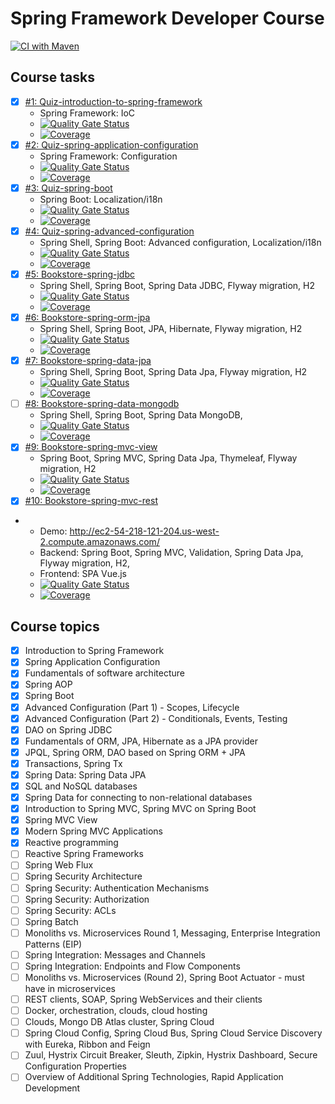 # Spring Framework Developer Course

[![CI with Maven](https://github.com/ducknowledges/2022-11-otus-spring-kononov/actions/workflows/build.yml/badge.svg)](https://github.com/ducknowledges/2022-11-otus-spring-kononov/actions/workflows/build.yml)

## Course tasks
- [X] [#1: Quiz-introduction-to-spring-framework][task-1]
  - Spring Framework: IoC
  - [![Quality Gate Status](https://sonarcloud.io/api/project_badges/measure?project=quiz-introduction-to-spring-framework&metric=alert_status)](https://sonarcloud.io/summary/new_code?id=quiz-introduction-to-spring-framework)
  - [![Coverage](https://sonarcloud.io/api/project_badges/measure?project=quiz-introduction-to-spring-framework&metric=coverage)](https://sonarcloud.io/summary/new_code?id=quiz-introduction-to-spring-framework)
- [X] [#2: Quiz-spring-application-configuration][task-2]
  - Spring Framework: Configuration
  - [![Quality Gate Status](https://sonarcloud.io/api/project_badges/measure?project=quiz-spring-application-configuration&metric=alert_status)](https://sonarcloud.io/summary/new_code?id=quiz-spring-application-configuration)
  - [![Coverage](https://sonarcloud.io/api/project_badges/measure?project=quiz-spring-application-configuration&metric=coverage)](https://sonarcloud.io/summary/new_code?id=quiz-spring-application-configuration)
- [X] [#3: Quiz-spring-boot][task-3]
  - Spring Boot: Localization/i18n
  - [![Quality Gate Status](https://sonarcloud.io/api/project_badges/measure?project=quiz-spring-boot&metric=alert_status)](https://sonarcloud.io/summary/new_code?id=quiz-spring-boot)
  - [![Coverage](https://sonarcloud.io/api/project_badges/measure?project=quiz-spring-boot&metric=coverage)](https://sonarcloud.io/summary/new_code?id=quiz-spring-boot)
- [X] [#4: Quiz-spring-advanced-configuration][task-4]
  - Spring Shell, Spring Boot: Advanced configuration, Localization/i18n
  - [![Quality Gate Status](https://sonarcloud.io/api/project_badges/measure?project=quiz-spring-advanced-configuration&metric=alert_status)](https://sonarcloud.io/summary/new_code?id=quiz-spring-advanced-configuration)
  - [![Coverage](https://sonarcloud.io/api/project_badges/measure?project=quiz-spring-advanced-configuration&metric=coverage)](https://sonarcloud.io/summary/new_code?id=quiz-spring-advanced-configuration)
- [X] [#5: Bookstore-spring-jdbc][task-5]
  - Spring Shell, Spring Boot, Spring Data JDBC, Flyway migration, H2
  - [![Quality Gate Status](https://sonarcloud.io/api/project_badges/measure?project=bookstore-spring-jdbc&metric=alert_status)](https://sonarcloud.io/summary/new_code?id=bookstore-spring-jdbc)
  - [![Coverage](https://sonarcloud.io/api/project_badges/measure?project=bookstore-spring-jdbc&metric=coverage)](https://sonarcloud.io/summary/new_code?id=bookstore-spring-jdbc)
- [X] [#6: Bookstore-spring-orm-jpa][task-6]
  - Spring Shell, Spring Boot, JPA, Hibernate, Flyway migration, H2
  - [![Quality Gate Status](https://sonarcloud.io/api/project_badges/measure?project=bookstore-spring-orm-jpa&metric=alert_status)](https://sonarcloud.io/summary/new_code?id=bookstore-spring-orm-jpa)
  - [![Coverage](https://sonarcloud.io/api/project_badges/measure?project=bookstore-spring-orm-jpa&metric=coverage)](https://sonarcloud.io/summary/new_code?id=bookstore-spring-orm-jpa)
- [X] [#7: Bookstore-spring-data-jpa][task-7]
  - Spring Shell, Spring Boot, Spring Data Jpa, Flyway migration, H2
  - [![Quality Gate Status](https://sonarcloud.io/api/project_badges/measure?project=bookstore-spring-data-jpa&metric=alert_status)](https://sonarcloud.io/summary/new_code?id=bookstore-spring-data-jpa)
  - [![Coverage](https://sonarcloud.io/api/project_badges/measure?project=bookstore-spring-data-jpa&metric=coverage)](https://sonarcloud.io/summary/new_code?id=bookstore-spring-data-jpa)
- [ ] [#8: Bookstore-spring-data-mongodb][task-8]
  - Spring Shell, Spring Boot, Spring Data MongoDB,
  - [![Quality Gate Status](https://sonarcloud.io/api/project_badges/measure?project=bookstore-spring-data-mongodb&metric=alert_status)](https://sonarcloud.io/summary/new_code?id=bookstore-spring-data-mongodb)
  - [![Coverage](https://sonarcloud.io/api/project_badges/measure?project=bookstore-spring-data-mongodb&metric=coverage)](https://sonarcloud.io/summary/new_code?id=bookstore-spring-data-mongodb)
- [X] [#9: Bookstore-spring-mvc-view][task-9]
  - Spring Boot, Spring MVC, Spring Data Jpa, Thymeleaf, Flyway migration, H2
  - [![Quality Gate Status](https://sonarcloud.io/api/project_badges/measure?project=bookstore-spring-mvc-view&metric=alert_status)](https://sonarcloud.io/summary/new_code?id=bookstore-spring-mvc-view)
  - [![Coverage](https://sonarcloud.io/api/project_badges/measure?project=bookstore-spring-mvc-view&metric=coverage)](https://sonarcloud.io/summary/new_code?id=bookstore-spring-mvc-view)
- [X] [#10: Bookstore-spring-mvc-rest][task-10]
- - Demo: http://ec2-54-218-121-204.us-west-2.compute.amazonaws.com/
  - Backend: Spring Boot, Spring MVC, Validation, Spring Data Jpa, Flyway migration, H2, 
  - Frontend: SPA Vue.js
  - [![Quality Gate Status](https://sonarcloud.io/api/project_badges/measure?project=bookstore-spring-mvc-rest&metric=alert_status)](https://sonarcloud.io/summary/new_code?id=bookstore-spring-mvc-rest)
  - [![Coverage](https://sonarcloud.io/api/project_badges/measure?project=bookstore-spring-mvc-rest&metric=coverage)](https://sonarcloud.io/summary/new_code?id=bookstore-spring-mvc-rest)


## Course topics

- [x] Introduction to Spring Framework
- [X] Spring Application Configuration
- [X] Fundamentals of software architecture
- [X] Spring AOP
- [X] Spring Boot
- [X] Advanced Configuration (Part 1) - Scopes, Lifecycle
- [X] Advanced Configuration (Part 2) - Conditionals, Events, Testing
- [X] DAO on Spring JDBC
- [X] Fundamentals of ORM, JPA, Hibernate as a JPA provider
- [X] JPQL, Spring ORM, DAO based on Spring ORM + JPA
- [X] Transactions, Spring Tx
- [X] Spring Data: Spring Data JPA
- [X] SQL and NoSQL databases
- [X] Spring Data for connecting to non-relational databases
- [X] Introduction to Spring MVC, Spring MVC on Spring Boot
- [X] Spring MVC View
- [X] Modern Spring MVC Applications
- [X] Reactive programming
- [ ] Reactive Spring Frameworks
- [ ] Spring Web Flux
- [ ] Spring Security Architecture
- [ ] Spring Security: Authentication Mechanisms
- [ ] Spring Security: Authorization
- [ ] Spring Security: ACLs
- [ ] Spring Batch
- [ ] Monoliths vs. Microservices Round 1, Messaging, Enterprise Integration Patterns (EIP)
- [ ] Spring Integration: Messages and Channels
- [ ] Spring Integration: Endpoints and Flow Components
- [ ] Monoliths vs. Microservices (Round 2), Spring Boot Actuator - must have in microservices
- [ ] REST clients, SOAP, Spring WebServices and their clients
- [ ] Docker, orchestration, clouds, cloud hosting
- [ ] Clouds, Mongo DB Atlas cluster, Spring Cloud
- [ ] Spring Cloud Config, Spring Cloud Bus, Spring Cloud Service Discovery with Eureka, Ribbon and Feign
- [ ] Zuul, Hystrix Circuit Breaker, Sleuth, Zipkin, Hystrix Dashboard, Secure Configuration Properties
- [ ] Overview of Additional Spring Technologies, Rapid Application Development

[task-1]:https://github.com/ducknowledges/2022-11-otus-spring-kononov/tree/main/quiz-introduction-to-spring-framework
[task-2]:https://github.com/ducknowledges/2022-11-otus-spring-kononov/tree/main/quiz-spring-application-configuration
[task-3]:https://github.com/ducknowledges/2022-11-otus-spring-kononov/tree/main/quiz-spring-boot
[task-4]:https://github.com/ducknowledges/2022-11-otus-spring-kononov/tree/main/quiz-spring-advanced-configuration
[task-5]:https://github.com/ducknowledges/2022-11-otus-spring-kononov/tree/main/bookstore-spring-jdbc
[task-6]:https://github.com/ducknowledges/2022-11-otus-spring-kononov/tree/main/bookstore-spring-orm-jpa
[task-7]:https://github.com/ducknowledges/2022-11-otus-spring-kononov/tree/main/bookstore-spring-data-jpa
[task-8]:https://github.com/ducknowledges/2022-11-otus-spring-kononov/tree/main/bookstore-spring-data-mongodb
[task-9]:https://github.com/ducknowledges/2022-11-otus-spring-kononov/tree/main/bookstore-spring-mvc-view
[task-10]:https://github.com/ducknowledges/2022-11-otus-spring-kononov/tree/main/bookstore-spring-mvc-rest
